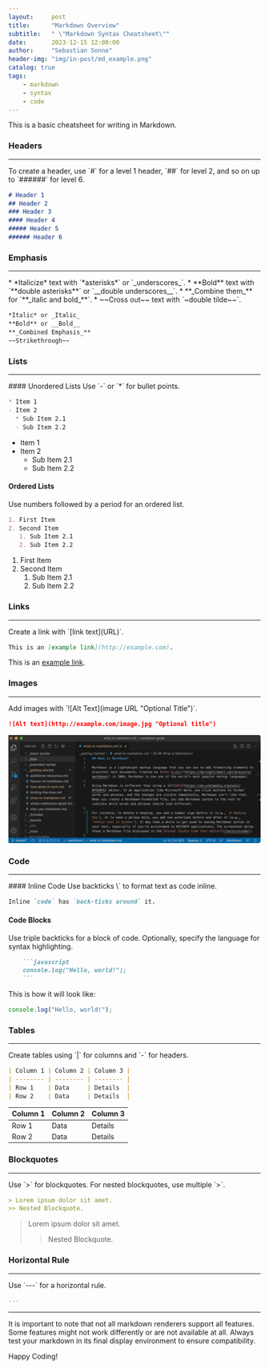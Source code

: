 ```yaml
---
layout:     post
title:      "Markdown Overview"
subtitle:   " \"Markdown Syntax Cheatsheet\""
date:       2023-12-15 12:00:00
author:     "Sebastian Sonne"
header-img: "img/in-post/md_example.png"
catalog: true
tags:
    - markdown
    - syntax
    - code
---
```


This is a basic cheatsheet for writing in Markdown. 

### Headers
<hr>
To create a header, use `#` for a level 1 header, `##` for level 2, and so on up to `######` for level 6.

```markdown
# Header 1
## Header 2
### Header 3
#### Header 4
##### Header 5
###### Header 6
```

### Emphasis
<hr>
* *Italicize* text with `*asterisks*` or `_underscores_`.
* **Bold** text with `**double asterisks**` or `__double underscores__`.
* **_Combine them_** for `**_italic and bold_**`.
* ~~Cross out~~ text with `~double tilde~~`.

```markdown
*Italic* or _Italic_
**Bold** or __Bold__
**_Combined Emphasis_**
~~Strikethrough~~
```

### Lists
<hr>
#### Unordered Lists
Use `-` or `*` for bullet points.

```markdown
* Item 1
- Item 2
  * Sub Item 2.1
  - Sub Item 2.2
```
- Item 1
- Item 2
  - Sub Item 2.1
  - Sub Item 2.2

#### Ordered Lists
Use numbers followed by a period for an ordered list.

```markdown
1. First Item
2. Second Item
   1. Sub Item 2.1
   2. Sub Item 2.2
```
1. First Item
2. Second Item
   1. Sub Item 2.1
   2. Sub Item 2.2

### Links
<hr>
Create a link with `[link text](URL)`.

```markdown
This is an [example link](http://example.com).
```
This is an [example link](http://sebastian-sonne.github.io/2023/12/15/Hello-world/#links).

### Images
<hr>
Add images with `![Alt Text](image URL "Optional Title")`.

```markdown
![Alt text](http://example.com/image.jpg "Optional title")
```
![Alt text](/img/in-post/md_example_light.png "Optional title")

### Code
<hr>
#### Inline Code
Use backticks \` to format text as code inline.

```markdown
Inline `code` has `back-ticks around` it.
```

#### Code Blocks
Use triple backticks for a block of code. Optionally, specify the language for syntax highlighting.

```markdown
    ```javascript
    console.log("Hello, world!");
    ```
```
This is how it will look like:
```javascript
console.log("Hello, world!");
```

### Tables
<hr>
Create tables using `|` for columns and `-` for headers.

```markdown
| Column 1 | Column 2 | Column 3 |
| -------- | -------- | -------- |
| Row 1    | Data     | Details  |
| Row 2    | Data     | Details  |
```

| Column 1 | Column 2 | Column 3 |
| -------- | -------- | -------- |
| Row 1    | Data     | Details  |
| Row 2    | Data     | Details  |

### Blockquotes
<hr>
Use `>` for blockquotes. For nested blockquotes, use multiple `>`.

```markdown
> Lorem ipsum dolor sit amet.
>> Nested Blockquote.
```
> Lorem ipsum dolor sit amet.
>> Nested Blockquote.

### Horizontal Rule
<hr>
Use `---` for a horizontal rule.

```markdown
---
```
---
It is important to note that not all markdown renderers support all features. Some features might not work differently or are not available at all. Always test your markdown in its final display environment to ensure compatibility.

Happy Coding!

